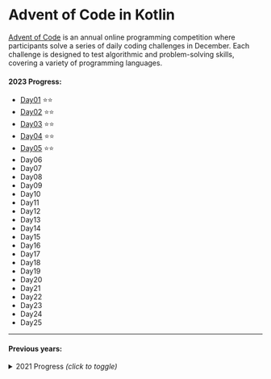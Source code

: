 # Advent of Code in Kotlin

[Advent of Code](https://adventofcode.com/) is an annual online programming competition where participants
solve a series of daily coding challenges in December. Each challenge is designed to test algorithmic and
problem-solving skills, covering a variety of programming languages.

#### 2023 Progress:

- [Day01](https://github.com/adrisalas/advent-of-code-kotlin/blob/main/src/main/kotlin/year2023/Day01.kt) ⭐⭐
- [Day02](https://github.com/adrisalas/advent-of-code-kotlin/blob/main/src/main/kotlin/year2023/Day02.kt) ⭐⭐
- [Day03](https://github.com/adrisalas/advent-of-code-kotlin/blob/main/src/main/kotlin/year2023/Day03.kt) ⭐⭐
- [Day04](https://github.com/adrisalas/advent-of-code-kotlin/blob/main/src/main/kotlin/year2023/Day04.kt) ⭐⭐
- [Day05](https://github.com/adrisalas/advent-of-code-kotlin/blob/main/src/main/kotlin/year2023/Day05.kt) ⭐⭐
- Day06
- Day07
- Day08
- Day09
- Day10
- Day11
- Day12
- Day13
- Day14
- Day15
- Day16
- Day17
- Day18
- Day19
- Day20
- Day21
- Day22
- Day23
- Day24
- Day25

<hr>

#### Previous years:

<details>
<summary>2021 Progress <i>(click to toggle)</i></summary>
<ul> 
<li><a href="https://github.com/adrisalas/advent-of-code-kotlin/blob/main/src/main/kotlin/year2021/Day01.kt">Day01</a> ⭐⭐</li>
<li><a href="https://github.com/adrisalas/advent-of-code-kotlin/blob/main/src/main/kotlin/year2021/Day02.kt">Day02</a> ⭐⭐</li>
<li><a href="https://github.com/adrisalas/advent-of-code-kotlin/blob/main/src/main/kotlin/year2021/Day03.kt">Day03</a> ⭐⭐</li>
<li><a href="https://github.com/adrisalas/advent-of-code-kotlin/blob/main/src/main/kotlin/year2021/Day04.kt">Day04</a> ⭐⭐</li>
<li><a href="https://github.com/adrisalas/advent-of-code-kotlin/blob/main/src/main/kotlin/year2021/Day05.kt">Day05</a> ⭐⭐</li>
<li><a href="https://github.com/adrisalas/advent-of-code-kotlin/blob/main/src/main/kotlin/year2021/Day06.kt">Day06</a> ⭐⭐</li>
<li><a href="https://github.com/adrisalas/advent-of-code-kotlin/blob/main/src/main/kotlin/year2021/Day07.kt">Day07</a> ⭐⭐</li>
<li><a href="https://github.com/adrisalas/advent-of-code-kotlin/blob/main/src/main/kotlin/year2021/Day08.kt">Day08</a> ⭐⭐</li>
<li>Day09</li>
<li>Day10</li>
<li>Day11</li>
<li>Day12</li>
<li>Day13</li>
<li>Day14</li>
<li>Day15</li>
<li>Day16</li>
<li>Day17</li>
<li>Day18</li>
<li>Day19</li>
<li>Day20</li>
<li>Day21</li>
<li>Day22</li>
<li>Day23</li>
<li>Day24</li>
<li>Day25</li>

</ul>
</details>









